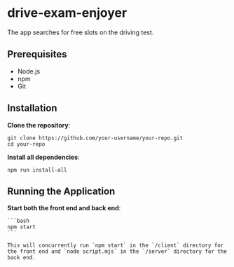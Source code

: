 # drive-exam-enjoyer
The app searches for free slots on the driving test.


## Prerequisites

- Node.js
- npm
- Git

## Installation

**Clone the repository**:

    git clone https://github.com/your-username/your-repo.git
    cd your-repo

**Install all dependencies**:

    npm run install-all

## Running the Application

**Start both the front end and back end**:

    ```bash
    npm start
    ```

    This will concurrently run `npm start` in the `/client` directory for the front end and `node script.mjs` in the `/server` directory for the back end.
